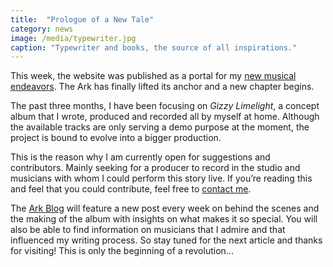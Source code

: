 ```yaml
---
title:  "Prologue of a New Tale"
category: news
image: /media/typewriter.jpg
caption: "Typewriter and books, the source of all inspirations."
---
```


This week, the website was published as a portal for my [new musical endeavors](/#music-section). The Ark has finally lifted its anchor and a new chapter begins.

The past three months, I have been focusing on _Gizzy Limelight_, a concept album that I wrote, produced and recorded all by myself at home. Although the available tracks are only serving a demo purpose at the moment, the project is bound to evolve into a bigger production.

This is the reason why I am currently open for suggestions and contributors. Mainly seeking for a producer to record in the studio and musicians with whom I could perform this story live. If you’re reading this and feel that you could contribute, feel free to [contact me](mailto:mail@noahsarkmusic.com).

The [Ark Blog](/blog) will feature a new post every week on behind the scenes and the making of the album with insights on what makes it so special. You will also be able to find information on musicians that I admire and that influenced my writing process. So stay tuned for the next article and thanks for visiting! This is only the beginning of a revolution...
